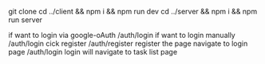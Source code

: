 git clone <git repo>
cd ../client && npm i && npm run dev
cd ../server && npm i && npm run server

if want to login via google-oAuth /auth/login
if want to login manually /auth/login cick register
/auth/register register the page navigate to login page /auth/login login will navigate to task list page